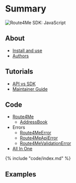 # Summary

![Route4Me SDK: JavaScript](https://route4me.io/docs/images/logo.png "Route4Me SDK: JavaScript")

## About

* [Install and use](intro/install.md)
* [Authors](intro/authors.md)

## Tutorials

* [API vs SDK](tutorials/api-vs-sdk.md)
* [Maintainer Guide](tutorials/maintainer-guide.md)

## Code

* [Route4Me](code/api.md#Route4Me)
  * [AddressBook](code/api.md#AddressBook)
* Errors
  * [Route4MeError](code/api.md#Route4MeError)
  * [Route4MeApiError](code/api.md#Route4MeApiError)
  * [Route4MeValidationError](code/api.md#Route4MeValidationError)
* [All In One](code/api.md)

{% include "code/index.md" %}

## Examples
